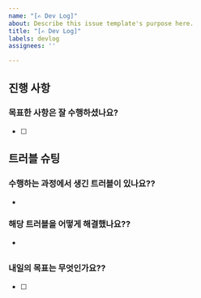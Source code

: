```yaml
---
name: "[✍️ Dev Log]"
about: Describe this issue template's purpose here.
title: "[✍️ Dev Log]"
labels: devlog
assignees: ''

---
```


## 진행 사항

### 목표한 사항은 잘 수행하셨나요?
 - [ ] 

## 트러블 슈팅

### 수행하는 과정에서 생긴 트러블이 있나요??
 - 

### 해당 트러블을 어떻게 해결했나요??
 -  

##  
### 내일의 목표는 무엇인가요??
 - [ ]
